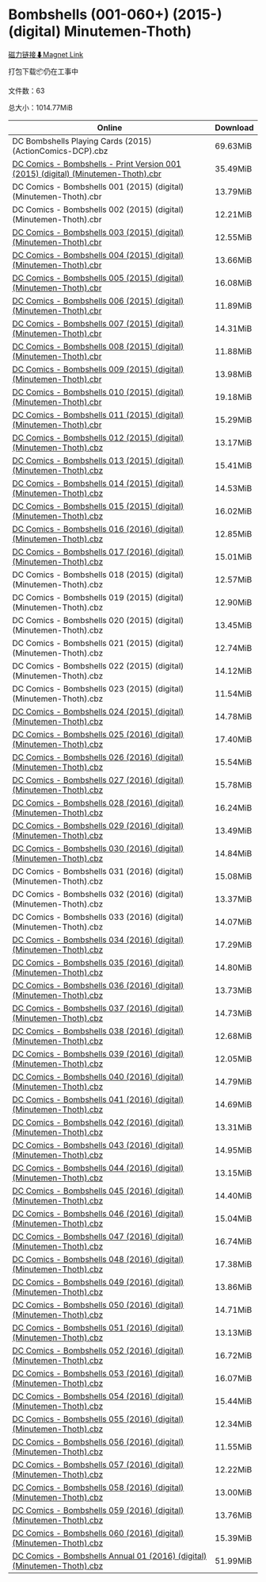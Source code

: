 # Bombshells (001-060+) (2015-) (digital) Minutemen-Thoth)

[磁力链接⬇Magnet Link](magnet:?xt=urn:btih:701169dba261c341a59060e67a59db6218dfe34e&dn=Bombshells%20%28001-060%2B%29%20%282015-%29%20%28digital%29%20Minutemen-Thoth%29)

打包下载📦仍在工事中

文件数：63

总大小：1014.77MiB

Online | Download
--- | ---
DC Bombshells Playing Cards (2015) (ActionComics-DCP).cbz | 69.63MiB
[DC Comics - Bombshells - Print Version 001 (2015) (digital) (Minutemen-Thoth).cbr](https://github.com/alicewish/markdown/blob/master/comic/DC-Comics-Bombshells-Print-Version-001-2015-digital-Minutemen-Thoth-cbr.md) | 35.49MiB
DC Comics - Bombshells 001 (2015) (digital) (Minutemen-Thoth).cbr | 13.79MiB
DC Comics - Bombshells 002 (2015) (digital) (Minutemen-Thoth).cbr | 12.21MiB
[DC Comics - Bombshells 003 (2015) (digital) (Minutemen-Thoth).cbr](https://github.com/alicewish/markdown/blob/master/comic/DC-Comics-Bombshells-003-2015-digital-Minutemen-Thoth-cbr.md) | 12.55MiB
[DC Comics - Bombshells 004 (2015) (digital) (Minutemen-Thoth).cbr](https://github.com/alicewish/markdown/blob/master/comic/DC-Comics-Bombshells-004-2015-digital-Minutemen-Thoth-cbr.md) | 13.66MiB
[DC Comics - Bombshells 005 (2015) (digital) (Minutemen-Thoth).cbr](https://github.com/alicewish/markdown/blob/master/comic/DC-Comics-Bombshells-005-2015-digital-Minutemen-Thoth-cbr.md) | 16.08MiB
[DC Comics - Bombshells 006 (2015) (digital) (Minutemen-Thoth).cbr](https://github.com/alicewish/markdown/blob/master/comic/DC-Comics-Bombshells-006-2015-digital-Minutemen-Thoth-cbr.md) | 11.89MiB
[DC Comics - Bombshells 007 (2015) (digital) (Minutemen-Thoth).cbr](https://github.com/alicewish/markdown/blob/master/comic/DC-Comics-Bombshells-007-2015-digital-Minutemen-Thoth-cbr.md) | 14.31MiB
[DC Comics - Bombshells 008 (2015) (digital) (Minutemen-Thoth).cbr](https://github.com/alicewish/markdown/blob/master/comic/DC-Comics-Bombshells-008-2015-digital-Minutemen-Thoth-cbr.md) | 11.88MiB
[DC Comics - Bombshells 009 (2015) (digital) (Minutemen-Thoth).cbr](https://github.com/alicewish/markdown/blob/master/comic/DC-Comics-Bombshells-009-2015-digital-Minutemen-Thoth-cbr.md) | 13.98MiB
[DC Comics - Bombshells 010 (2015) (digital) (Minutemen-Thoth).cbr](https://github.com/alicewish/markdown/blob/master/comic/DC-Comics-Bombshells-010-2015-digital-Minutemen-Thoth-cbr.md) | 19.18MiB
[DC Comics - Bombshells 011 (2015) (digital) (Minutemen-Thoth).cbr](https://github.com/alicewish/markdown/blob/master/comic/DC-Comics-Bombshells-011-2015-digital-Minutemen-Thoth-cbr.md) | 15.29MiB
[DC Comics - Bombshells 012 (2015) (digital) (Minutemen-Thoth).cbz](https://github.com/alicewish/markdown/blob/master/comic/DC-Comics-Bombshells-012-2015-digital-Minutemen-Thoth-cbz.md) | 13.17MiB
[DC Comics - Bombshells 013 (2015) (digital) (Minutemen-Thoth).cbz](https://github.com/alicewish/markdown/blob/master/comic/DC-Comics-Bombshells-013-2015-digital-Minutemen-Thoth-cbz.md) | 15.41MiB
[DC Comics - Bombshells 014 (2015) (digital) (Minutemen-Thoth).cbz](https://github.com/alicewish/markdown/blob/master/comic/DC-Comics-Bombshells-014-2015-digital-Minutemen-Thoth-cbz.md) | 14.53MiB
[DC Comics - Bombshells 015 (2015) (digital) (Minutemen-Thoth).cbz](https://github.com/alicewish/markdown/blob/master/comic/DC-Comics-Bombshells-015-2015-digital-Minutemen-Thoth-cbz.md) | 16.02MiB
[DC Comics - Bombshells 016 (2016) (digital) (Minutemen-Thoth).cbz](https://github.com/alicewish/markdown/blob/master/comic/DC-Comics-Bombshells-016-2016-digital-Minutemen-Thoth-cbz.md) | 12.85MiB
[DC Comics - Bombshells 017 (2016) (digital) (Minutemen-Thoth).cbz](https://github.com/alicewish/markdown/blob/master/comic/DC-Comics-Bombshells-017-2016-digital-Minutemen-Thoth-cbz.md) | 15.01MiB
DC Comics - Bombshells 018 (2015) (digital) (Minutemen-Thoth).cbz | 12.57MiB
DC Comics - Bombshells 019 (2015) (digital) (Minutemen-Thoth).cbz | 12.90MiB
DC Comics - Bombshells 020 (2015) (digital) (Minutemen-Thoth).cbz | 13.45MiB
DC Comics - Bombshells 021 (2015) (digital) (Minutemen-Thoth).cbz | 12.74MiB
DC Comics - Bombshells 022 (2015) (digital) (Minutemen-Thoth).cbz | 14.12MiB
DC Comics - Bombshells 023 (2015) (digital) (Minutemen-Thoth).cbz | 11.54MiB
[DC Comics - Bombshells 024 (2015) (digital) (Minutemen-Thoth).cbz](https://github.com/alicewish/markdown/blob/master/comic/DC-Comics-Bombshells-024-2015-digital-Minutemen-Thoth-cbz.md) | 14.78MiB
[DC Comics - Bombshells 025 (2016) (digital) (Minutemen-Thoth).cbz](https://github.com/alicewish/markdown/blob/master/comic/DC-Comics-Bombshells-025-2016-digital-Minutemen-Thoth-cbz.md) | 17.40MiB
[DC Comics - Bombshells 026 (2016) (digital) (Minutemen-Thoth).cbz](https://github.com/alicewish/markdown/blob/master/comic/DC-Comics-Bombshells-026-2016-digital-Minutemen-Thoth-cbz.md) | 15.54MiB
[DC Comics - Bombshells 027 (2016) (digital) (Minutemen-Thoth).cbz](https://github.com/alicewish/markdown/blob/master/comic/DC-Comics-Bombshells-027-2016-digital-Minutemen-Thoth-cbz.md) | 15.78MiB
[DC Comics - Bombshells 028 (2016) (digital) (Minutemen-Thoth).cbz](https://github.com/alicewish/markdown/blob/master/comic/DC-Comics-Bombshells-028-2016-digital-Minutemen-Thoth-cbz.md) | 16.24MiB
[DC Comics - Bombshells 029 (2016) (digital) (Minutemen-Thoth).cbz](https://github.com/alicewish/markdown/blob/master/comic/DC-Comics-Bombshells-029-2016-digital-Minutemen-Thoth-cbz.md) | 13.49MiB
[DC Comics - Bombshells 030 (2016) (digital) (Minutemen-Thoth).cbz](https://github.com/alicewish/markdown/blob/master/comic/DC-Comics-Bombshells-030-2016-digital-Minutemen-Thoth-cbz.md) | 14.84MiB
DC Comics - Bombshells 031 (2016) (digital) (Minutemen-Thoth).cbz | 15.08MiB
DC Comics - Bombshells 032 (2016) (digital) (Minutemen-Thoth).cbz | 13.37MiB
DC Comics - Bombshells 033 (2016) (digital) (Minutemen-Thoth).cbz | 14.07MiB
[DC Comics - Bombshells 034 (2016) (digital) (Minutemen-Thoth).cbz](https://github.com/alicewish/markdown/blob/master/comic/DC-Comics-Bombshells-034-2016-digital-Minutemen-Thoth-cbz.md) | 17.29MiB
[DC Comics - Bombshells 035 (2016) (digital) (Minutemen-Thoth).cbz](https://github.com/alicewish/markdown/blob/master/comic/DC-Comics-Bombshells-035-2016-digital-Minutemen-Thoth-cbz.md) | 14.80MiB
[DC Comics - Bombshells 036 (2016) (digital) (Minutemen-Thoth).cbz](https://github.com/alicewish/markdown/blob/master/comic/DC-Comics-Bombshells-036-2016-digital-Minutemen-Thoth-cbz.md) | 13.73MiB
[DC Comics - Bombshells 037 (2016) (digital) (Minutemen-Thoth).cbz](https://github.com/alicewish/markdown/blob/master/comic/DC-Comics-Bombshells-037-2016-digital-Minutemen-Thoth-cbz.md) | 14.73MiB
[DC Comics - Bombshells 038 (2016) (digital) (Minutemen-Thoth).cbz](https://github.com/alicewish/markdown/blob/master/comic/DC-Comics-Bombshells-038-2016-digital-Minutemen-Thoth-cbz.md) | 12.68MiB
[DC Comics - Bombshells 039 (2016) (digital) (Minutemen-Thoth).cbz](https://github.com/alicewish/markdown/blob/master/comic/DC-Comics-Bombshells-039-2016-digital-Minutemen-Thoth-cbz.md) | 12.05MiB
[DC Comics - Bombshells 040 (2016) (digital) (Minutemen-Thoth).cbz](https://github.com/alicewish/markdown/blob/master/comic/DC-Comics-Bombshells-040-2016-digital-Minutemen-Thoth-cbz.md) | 14.79MiB
[DC Comics - Bombshells 041 (2016) (digital) (Minutemen-Thoth).cbz](https://github.com/alicewish/markdown/blob/master/comic/DC-Comics-Bombshells-041-2016-digital-Minutemen-Thoth-cbz.md) | 14.69MiB
[DC Comics - Bombshells 042 (2016) (digital) (Minutemen-Thoth).cbz](https://github.com/alicewish/markdown/blob/master/comic/DC-Comics-Bombshells-042-2016-digital-Minutemen-Thoth-cbz.md) | 13.31MiB
[DC Comics - Bombshells 043 (2016) (digital) (Minutemen-Thoth).cbz](https://github.com/alicewish/markdown/blob/master/comic/DC-Comics-Bombshells-043-2016-digital-Minutemen-Thoth-cbz.md) | 14.95MiB
[DC Comics - Bombshells 044 (2016) (digital) (Minutemen-Thoth).cbz](https://github.com/alicewish/markdown/blob/master/comic/DC-Comics-Bombshells-044-2016-digital-Minutemen-Thoth-cbz.md) | 13.15MiB
[DC Comics - Bombshells 045 (2016) (digital) (Minutemen-Thoth).cbz](https://github.com/alicewish/markdown/blob/master/comic/DC-Comics-Bombshells-045-2016-digital-Minutemen-Thoth-cbz.md) | 14.40MiB
[DC Comics - Bombshells 046 (2016) (digital) (Minutemen-Thoth).cbz](https://github.com/alicewish/markdown/blob/master/comic/DC-Comics-Bombshells-046-2016-digital-Minutemen-Thoth-cbz.md) | 15.04MiB
[DC Comics - Bombshells 047 (2016) (digital) (Minutemen-Thoth).cbz](https://github.com/alicewish/markdown/blob/master/comic/DC-Comics-Bombshells-047-2016-digital-Minutemen-Thoth-cbz.md) | 16.74MiB
[DC Comics - Bombshells 048 (2016) (digital) (Minutemen-Thoth).cbz](https://github.com/alicewish/markdown/blob/master/comic/DC-Comics-Bombshells-048-2016-digital-Minutemen-Thoth-cbz.md) | 17.38MiB
[DC Comics - Bombshells 049 (2016) (digital) (Minutemen-Thoth).cbz](https://github.com/alicewish/markdown/blob/master/comic/DC-Comics-Bombshells-049-2016-digital-Minutemen-Thoth-cbz.md) | 13.86MiB
[DC Comics - Bombshells 050 (2016) (digital) (Minutemen-Thoth).cbz](https://github.com/alicewish/markdown/blob/master/comic/DC-Comics-Bombshells-050-2016-digital-Minutemen-Thoth-cbz.md) | 14.71MiB
[DC Comics - Bombshells 051 (2016) (digital) (Minutemen-Thoth).cbz](https://github.com/alicewish/markdown/blob/master/comic/DC-Comics-Bombshells-051-2016-digital-Minutemen-Thoth-cbz.md) | 13.13MiB
[DC Comics - Bombshells 052 (2016) (digital) (Minutemen-Thoth).cbz](https://github.com/alicewish/markdown/blob/master/comic/DC-Comics-Bombshells-052-2016-digital-Minutemen-Thoth-cbz.md) | 16.72MiB
[DC Comics - Bombshells 053 (2016) (digital) (Minutemen-Thoth).cbz](https://github.com/alicewish/markdown/blob/master/comic/DC-Comics-Bombshells-053-2016-digital-Minutemen-Thoth-cbz.md) | 16.07MiB
[DC Comics - Bombshells 054 (2016) (digital) (Minutemen-Thoth).cbz](https://github.com/alicewish/markdown/blob/master/comic/DC-Comics-Bombshells-054-2016-digital-Minutemen-Thoth-cbz.md) | 15.44MiB
[DC Comics - Bombshells 055 (2016) (digital) (Minutemen-Thoth).cbz](https://github.com/alicewish/markdown/blob/master/comic/DC-Comics-Bombshells-055-2016-digital-Minutemen-Thoth-cbz.md) | 12.34MiB
[DC Comics - Bombshells 056 (2016) (digital) (Minutemen-Thoth).cbz](https://github.com/alicewish/markdown/blob/master/comic/DC-Comics-Bombshells-056-2016-digital-Minutemen-Thoth-cbz.md) | 11.55MiB
[DC Comics - Bombshells 057 (2016) (digital) (Minutemen-Thoth).cbz](https://github.com/alicewish/markdown/blob/master/comic/DC-Comics-Bombshells-057-2016-digital-Minutemen-Thoth-cbz.md) | 12.22MiB
[DC Comics - Bombshells 058 (2016) (digital) (Minutemen-Thoth).cbz](https://github.com/alicewish/markdown/blob/master/comic/DC-Comics-Bombshells-058-2016-digital-Minutemen-Thoth-cbz.md) | 13.00MiB
[DC Comics - Bombshells 059 (2016) (digital) (Minutemen-Thoth).cbz](https://github.com/alicewish/markdown/blob/master/comic/DC-Comics-Bombshells-059-2016-digital-Minutemen-Thoth-cbz.md) | 13.76MiB
[DC Comics - Bombshells 060 (2016) (digital) (Minutemen-Thoth).cbz](https://github.com/alicewish/markdown/blob/master/comic/DC-Comics-Bombshells-060-2016-digital-Minutemen-Thoth-cbz.md) | 15.39MiB
[DC Comics - Bombshells Annual 01 (2016) (digital) (Minutemen-Thoth).cbz](https://github.com/alicewish/markdown/blob/master/comic/DC-Comics-Bombshells-Annual-01-2016-digital-Minutemen-Thoth-cbz.md) | 51.99MiB
